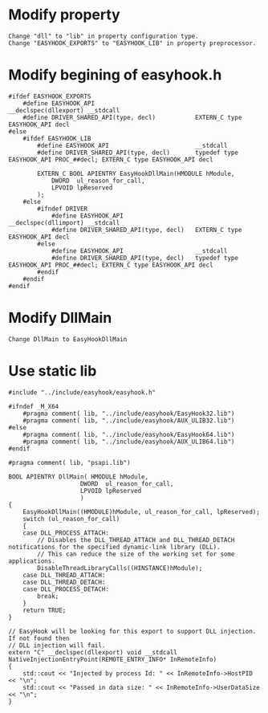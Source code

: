 # Modify property

    Change "dll" to "lib" in property configuration type.
    Change "EASYHOOK_EXPORTS" to "EASYHOOK_LIB" in property preprocessor.

# Modify begining of easyhook.h

    #ifdef EASYHOOK_EXPORTS
        #define EASYHOOK_API                            __declspec(dllexport) __stdcall
        #define DRIVER_SHARED_API(type, decl)           EXTERN_C type EASYHOOK_API decl
    #else
        #ifdef EASYHOOK_LIB
            #define EASYHOOK_API                        __stdcall
            #define DRIVER_SHARED_API(type, decl)       typedef type EASYHOOK_API PROC_##decl; EXTERN_C type EASYHOOK_API decl
            
            EXTERN_C BOOL APIENTRY EasyHookDllMain(HMODULE hModule,
                DWORD  ul_reason_for_call,
                LPVOID lpReserved
            );
        #else
            #ifndef DRIVER
                #define EASYHOOK_API                    __declspec(dllimport) __stdcall
                #define DRIVER_SHARED_API(type, decl)	EXTERN_C type EASYHOOK_API decl
            #else
                #define EASYHOOK_API                    __stdcall
                #define DRIVER_SHARED_API(type, decl)	typedef type EASYHOOK_API PROC_##decl; EXTERN_C type EASYHOOK_API decl
            #endif
        #endif
    #endif

# Modify DllMain

    Change DllMain to EasyHookDllMain

# Use static lib

    #include "../include/easyhook/easyhook.h"

    #ifndef _M_X64
        #pragma comment( lib, "../include/easyhook/EasyHook32.lib")
        #pragma comment( lib, "../include/easyhook/AUX_ULIB32.lib")
    #else
        #pragma comment( lib, "../include/easyhook/EasyHook64.lib")
        #pragma comment( lib, "../include/easyhook/AUX_ULIB64.lib")
    #endif

    #pragma comment( lib, "psapi.lib")

    BOOL APIENTRY DllMain( HMODULE hModule,
                        DWORD  ul_reason_for_call,
                        LPVOID lpReserved
                        )
    {
        EasyHookDllMain((HMODULE)hModule, ul_reason_for_call, lpReserved);
        switch (ul_reason_for_call)
        {
        case DLL_PROCESS_ATTACH:
            // Disables the DLL_THREAD_ATTACH and DLL_THREAD_DETACH notifications for the specified dynamic-link library (DLL).
            // This can reduce the size of the working set for some applications.
            DisableThreadLibraryCalls((HINSTANCE)hModule);
        case DLL_THREAD_ATTACH:
        case DLL_THREAD_DETACH:
        case DLL_PROCESS_DETACH:
            break;
        }
        return TRUE;
    }

    // EasyHook will be looking for this export to support DLL injection. If not found then 
    // DLL injection will fail.
    extern "C" __declspec(dllexport) void __stdcall NativeInjectionEntryPoint(REMOTE_ENTRY_INFO* InRemoteInfo)
    {
        std::cout << "Injected by process Id: " << InRemoteInfo->HostPID << "\n";
        std::cout << "Passed in data size: " << InRemoteInfo->UserDataSize << "\n";
    }
